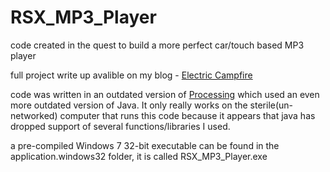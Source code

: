 RSX_MP3_Player
==============

code created in the quest to build a more perfect car/touch based MP3 player

full project write up avalible on my blog - [Electric Campfire](http://electriccampfire.info/2013/12/08/rsx-in-dash-computer/)

code was written in an outdated version of [Processing](https://www.processing.org/) which used an even more outdated version of Java. It only really works on the sterile(un-networked) computer that runs this code because it appears that java has dropped support of several functions/libraries I used.

a pre-compiled Windows 7 32-bit executable can be found in the application.windows32 folder, it is called RSX_MP3_Player.exe
